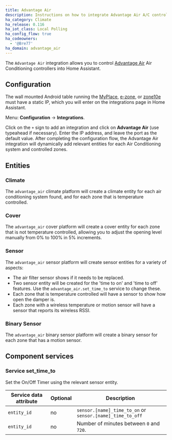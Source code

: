 ```yaml
---
title: Advantage Air
description: Instructions on how to integrate Advantage Air A/C controller into Home Assistant.
ha_category: Climate
ha_release: 0.116
ha_iot_class: Local Polling
ha_config_flow: true
ha_codeowners:
  - '@Bre77'
ha_domain: advantage_air
---
```


The `Advantage Air` integration allows you to control [Advantage Air](https://www.advantageair.com.au/) Air Conditioning controllers into Home Assistant.

## Configuration

The wall mounted Android table running the [MyPlace](https://play.google.com/store/apps/details?id=com.air.advantage.myair5), [e-zone](https://play.google.com/store/apps/details?id=com.air.advantage.ezone), or [zone10e](https://play.google.com/store/apps/details?id=com.air.advantage.zone10) must have a static IP, which you will enter on the integrations page in Home Assistant.

Menu: **Configuration** -> **Integrations**.

Click on the `+` sign to add an integration and click on **Advantage Air** (use typeahead if necessary).
Enter the IP address, and leave the port as the default value.
After completing the configuration flow, the Advantage Air integration will dynamically add relevant entities for each Air Conditioning system and controlled zones.

## Entities

### Climate

The `advantage_air` climate platform will create a climate entity for each air conditioning system found, and for each zone that is temperature controlled.


### Cover

The `advantage_air` cover platform will create a cover entity for each zone that is not temperature controlled, allowing you to adjust the opening level manually from 0% to 100% in 5% increments.

### Sensor

The `advantage_air` sensor platform will create sensor entities for a variety of aspects:

- The air filter sensor shows if it needs to be replaced.
- Two sensor entity will be created for the 'time to on' and 'time to off' features. Use the `advantage_air.set_time_to` service to change these.
- Each zone that is temperature controlled will have a sensor to show how open the damper is.
- Each zone with a wireless temperature or motion sensor will have a sensor that reports its wireless RSSI.

### Binary Sensor

The `advantage_air` binary sensor platform will create a binary sensor for each zone that has a motion sensor.

## Component services

### Service set_time_to

Set the On/Off Timer using the relevant sensor entity.

| Service data attribute | Optional | Description |
| ---------------------- | -------- | ----------- |
| `entity_id` | no | `sensor.[name]_time_to_on` or `sensor.[name]_time_to_off`
| `entity_id` | no | Number of minutes between `0` and `720`.

